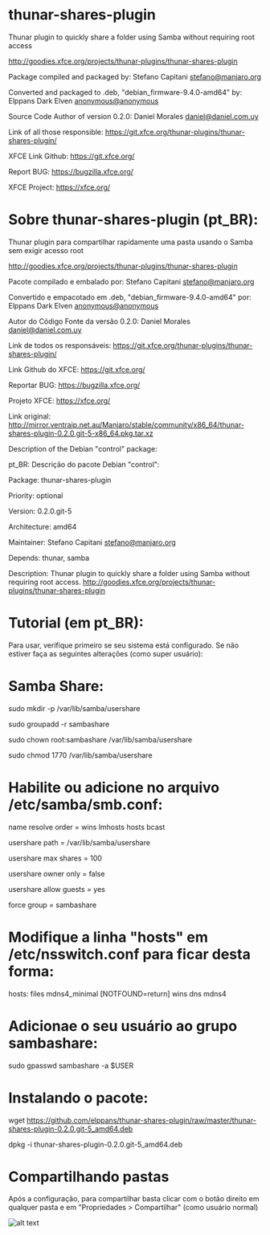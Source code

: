 # thunar-shares-plugin
Thunar plugin to quickly share a folder using Samba without requiring root access

http://goodies.xfce.org/projects/thunar-plugins/thunar-shares-plugin

Package compiled and packaged by: Stefano Capitani <stefano@manjaro.org>

Converted and packaged to .deb, "debian_firmware-9.4.0-amd64" by: Elppans Dark Elven <anonymous@anonymous>

Source Code Author of version 0.2.0: Daniel Morales <daniel@daniel.com.uy>

Link of all those responsible: https://git.xfce.org/thunar-plugins/thunar-shares-plugin/

XFCE Link Github: https://git.xfce.org/

Report BUG: https://bugzilla.xfce.org/

XFCE Project: https://xfce.org/

# Sobre thunar-shares-plugin (pt_BR):

Thunar plugin para compartilhar rapidamente uma pasta usando o Samba sem exigir acesso root

http://goodies.xfce.org/projects/thunar-plugins/thunar-shares-plugin

Pacote compilado e embalado por: Stefano Capitani <stefano@manjaro.org>

Convertido e empacotado em .deb, "debian_firmware-9.4.0-amd64" por: Elppans Dark Elven <anonymous@anonymous>

Autor do Código Fonte da versão 0.2.0: Daniel Morales <daniel@daniel.com.uy>

Link de todos os responsáveis: https://git.xfce.org/thunar-plugins/thunar-shares-plugin/

Link Github do XFCE: https://git.xfce.org/

Reportar BUG: https://bugzilla.xfce.org/

Projeto XFCE: https://xfce.org/

Link original: http://mirror.ventraip.net.au/Manjaro/stable/community/x86_64/thunar-shares-plugin-0.2.0.git-5-x86_64.pkg.tar.xz

Description of the Debian "control" package:

pt_BR: Descrição do pacote Debian "control":

Package: thunar-shares-plugin

Priority: optional

Version: 0.2.0.git-5

Architecture: amd64

Maintainer: Stefano Capitani <stefano@manjaro.org>

Depends: thunar, samba

Description: Thunar plugin to quickly share a folder using Samba without requiring root access.
http://goodies.xfce.org/projects/thunar-plugins/thunar-shares-plugin


# Tutorial (em pt_BR):

Para usar, verifique primeiro se seu sistema está configurado. Se não estiver faça as seguintes alterações (como super usuário):

# Samba Share:

sudo mkdir -p /var/lib/samba/usershare

sudo groupadd -r sambashare

sudo chown root:sambashare /var/lib/samba/usershare

sudo chmod 1770 /var/lib/samba/usershare


# Habilite ou adicione no arquivo /etc/samba/smb.conf:

name resolve order = wins lmhosts hosts bcast

usershare path = /var/lib/samba/usershare

usershare max shares = 100

usershare owner only = false

usershare allow guests = yes

force group = sambashare


# Modifique a linha "hosts" em /etc/nsswitch.conf para ficar desta forma:

hosts: files mdns4_minimal [NOTFOUND=return] wins dns mdns4

# Adicionae o seu usuário ao grupo sambashare:

sudo gpasswd sambashare -a $USER

# Instalando o pacote:

wget https://github.com/elppans/thunar-shares-plugin/raw/master/thunar-shares-plugin-0.2.0.git-5_amd64.deb

dpkg -i thunar-shares-plugin-0.2.0.git-5_amd64.deb

# Compartilhando pastas

Após a configuração, para compartilhar basta clicar com o botão direito em qualquer pasta e em "Propriedades > Compartilhar" (como usuário normal)

![alt text](https://i.imgur.com/uagjJW2.png)
